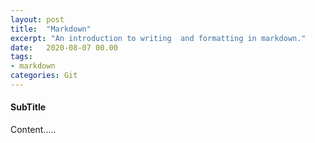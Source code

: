```yaml
---
layout: post
title:  "Markdown"
excerpt: "An introduction to writing  and formatting in markdown."
date:   2020-08-07 00.00
tags:
- markdown
categories: Git
---
```

#### SubTitle

Content.....
